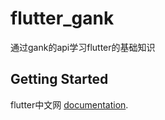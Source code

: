 # flutter_gank

通过gank的api学习flutter的基础知识

## Getting Started

flutter中文网
[documentation](https://flutterchina.club/).
